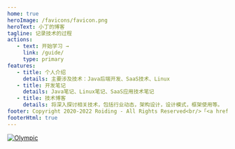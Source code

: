 ```yaml
---
home: true
heroImage: /favicons/favicon.png
heroText: 小丁的博客
tagline: 记录技术的过程
actions: 
   - text: 开始学习 →
     link: /guide/
     type: primary
features:
   - title: 个人介绍
     details: 主要涉及技术：Java后端开发、SaaS技术、Linux
   - title: 开发笔记
     details: Java笔记、Linux笔记、SaaS应用技术笔记
   - title: 技术博客
     details: 将深入探讨相关技术，包括行业动态，架构设计，设计模式，框架使用等。
footer: Copyright 2020-2022 Roiding - All Rights Reserved<br/>「<a href="https://webify.cloudbase.net/">CloudBase Webify</a> 提供网站托管服务」
footerHtml: true
---
```


<a href="http://olympic.ran-ding.ga"><img src="/banner.gif" alt="Olympic"></a>